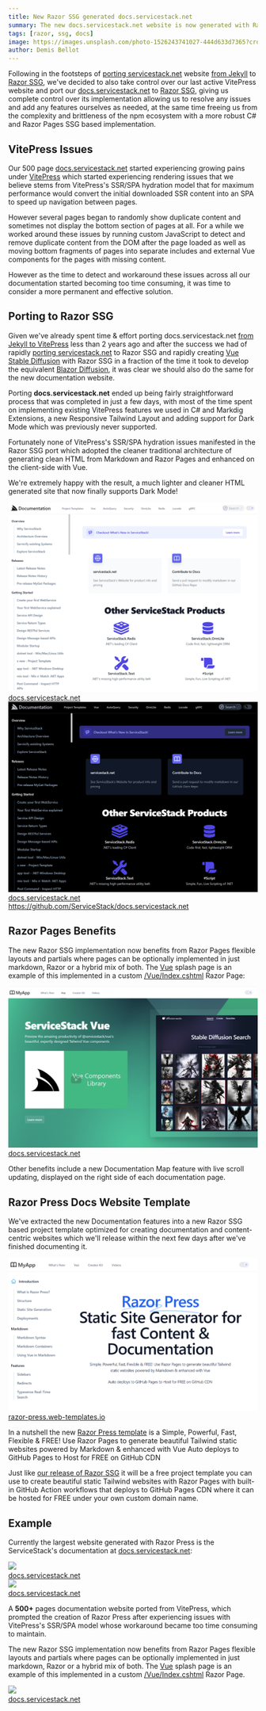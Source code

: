 ```yaml
---
title: New Razor SSG generated docs.servicestack.net
summary: The new docs.servicestack.net website is now generated with Razor SSG - now with Dark Mode!
tags: [razor, ssg, docs]
image: https://images.unsplash.com/photo-1526243741027-444d633d7365?crop=entropy&fit=crop&h=1000&w=2000
author: Demis Bellot
---
```


Following in the footsteps of [porting servicestack.net](/posts/new_razor_ssg_website) website 
[from Jekyll](https://github.com/mythz/site) to 
[Razor SSG](https://github.com/ServiceStack/servicestack.net), we've decided to 
also take control over our last active VitePress website and port our [docs.servicestack.net](https://docs.servicestack.net) to 
[Razor SSG](https://razor-ssg.web-templates.io/), giving us complete control over its implementation allowing us to 
resolve any issues and add any features ourselves as needed, at the same time freeing us from the complexity and brittleness 
of the npm ecosystem with a more robust C# and Razor Pages SSG based implementation.

## VitePress Issues

Our 500 page [docs.servicestack.net](https://docs.servicestack.net) started experiencing growing pains under [VitePress](https://vitepress.dev)
which started experiencing rendering issues that we believe stems from VitePress's SSR/SPA hydration model that for
maximum performance would convert the initial downloaded SSR content into an SPA to speed up navigation between pages.

However several pages began to randomly show duplicate content and sometimes not display the bottom section of pages at all. 
For a while we worked around these issues by running custom JavaScript to detect and remove duplicate content from the DOM 
after the page loaded as well as moving bottom fragments of pages into separate includes and external Vue components 
for the pages with missing content. 

However as the time to detect and workaround these issues across all our documentation started becoming too time consuming,
it was time to consider a more permanent and effective solution. 

## Porting to Razor SSG

Given we've already spent time & effort porting docs.servicestack.net 
[from Jekyll to VitePress](/posts/jekyll-to-vitepress) less than 2 years ago and after the success 
we had of rapidly [porting servicestack.net](/posts/new_razor_ssg_website) to Razor SSG and rapidly creating 
[Vue Stable Diffusion](https://servicestack.net/posts/vue-stable-diffusion) with Razor SSG in a fraction of the time it 
took to develop the equivalent [Blazor Diffusion](https://docs.servicestack.net/blazor-diffusion), it was clear we
should also do the same for the new documentation website. 

Porting **docs.servicestack.net** ended up being fairly straightforward process that was completed in just a few days, 
with most of the time spent on implementing existing VitePress features we used in C# and Markdig Extensions,
a new Responsive Tailwind Layout and adding support for Dark Mode which was previously never supported.  

Fortunately none of VitePress's SSR/SPA hydration issues manifested in the Razor SSG port which adopted the 
cleaner traditional architecture of generating clean HTML from Markdown and Razor Pages and enhanced on the client-side with Vue.

We're extremely happy with the result, a much lighter and cleaner HTML generated site that now finally supports Dark Mode!

<div class="not-prose mt-8 grid grid-cols-2 gap-4">
    <a class="block group border dark:border-gray-800 hover:border-indigo-700 dark:hover:border-indigo-700" href="https://docs.servicestack.net?light">
        <img class="p-2" src="/img/posts/razor-ssg/docs.servicestack.net.png">
        <div class="bg-gray-50 dark:bg-gray-800 text-gray-600 dark:text-gray-300 font-semibold group-hover:bg-indigo-700 group-hover:text-white text-center py-2">docs.servicestack.net</div>
    </a>
    <a class="block group border dark:border-gray-800 hover:border-indigo-700 dark:hover:border-indigo-700" href="https://docs.servicestack.net?dark">
        <img class="p-2" src="/img/posts/razor-ssg/docs.servicestack.net-dark.png">
        <div class="bg-gray-50 dark:bg-gray-800 text-gray-600 dark:text-gray-300 font-semibold group-hover:bg-indigo-700 group-hover:text-white text-center py-2">docs.servicestack.net</div>
    </a>
</div>

<div class="my-8 flex justify-center">
    <a class="text-3xl text-indigo-600 hover:text-indigo-800" href="https://github.com/ServiceStack/docs.servicestack.net">https://github.com/ServiceStack/docs.servicestack.net</a>
</div>

## Razor Pages Benefits

The new Razor SSG implementation now benefits from Razor Pages flexible layouts and partials where pages can be optionally
implemented in just markdown, Razor or a hybrid mix of both. The [Vue](https://docs.servicestack.net/vue/?light) splash page is an example of this implemented in a custom
[/Vue/Index.cshtml](https://github.com/ServiceStack/docs.servicestack.net/blob/main/MyApp/Pages/Vue/Index.cshtml) Razor Page:

<div class="not-prose mt-8 grid grid-cols-2 gap-4">
    <a class="block group border dark:border-gray-800 hover:border-indigo-700 dark:hover:border-indigo-700" href="https://docs.servicestack.net/vue/?light">
        <img class="p-2" src="/img/posts/razor-ssg/razor-pages-vue.png">
        <div class="bg-gray-50 dark:bg-gray-800 text-gray-600 dark:text-gray-300 font-semibold group-hover:bg-indigo-700 group-hover:text-white text-center py-2">docs.servicestack.net</div>
    </a>
</div>

Other benefits include a new Documentation Map feature with live scroll updating, displayed on the right side of each documentation page.

## Razor Press Docs Website Template

We've extracted the new Documentation features into a new Razor SSG based project template optimized for creating
documentation and content-centric websites which we'll release within the next few days after we've finished documenting it.

<div class="not-prose mt-8 grid grid-cols-2 gap-4">
    <a class="block group border dark:border-gray-800 hover:border-indigo-700 dark:hover:border-indigo-700" href="https://razor-press.web-templates.io">
        <img class="p-2" src="https://raw.githubusercontent.com/ServiceStack/Assets/master/csharp-templates/razor-press.png">
        <div class="bg-gray-50 dark:bg-gray-800 text-gray-600 dark:text-gray-300 font-semibold group-hover:bg-indigo-700 group-hover:text-white text-center py-2">razor-press.web-templates.io</div>
    </a>
</div>

In a nutshell the new [Razor Press template](https://razor-press.web-templates.io) is a Simple, Powerful, Fast, Flexible & FREE! Use Razor Pages to generate
beautiful Tailwind static websites powered by Markdown & enhanced with Vue Auto deploys to GitHub Pages to Host
for FREE on GitHub CDN

<div class="flex justify-center">
    <lite-youtube class="w-full mx-4 my-4" width="560" height="315" videoid="uqEa_DfFFDQ" style="background-image: url('https://img.youtube.com/vi/uqEa_DfFFDQ/maxresdefault.jpg')"></lite-youtube>
</div>

Just like [our release of Razor SSG](/posts/razor-ssg) it will be a free project template you can use to create beautiful 
static Tailwind websites with Razor Pages with built-in GitHub Action workflows that deploys to GitHub Pages CDN 
where it can be hosted for FREE under your own custom domain name.

## Example

Currently the largest website generated with Razor Press is the ServiceStack's documentation at [docs.servicestack.net](https://docs.servicestack.net):

<div class="not-prose mt-8 grid grid-cols-2 gap-4">
    <a class="block group border dark:border-gray-800 hover:border-indigo-700 dark:hover:border-indigo-700" href="https://docs.servicestack.net/?light">
        <img class="p-2" src="https://servicestack.net/img/posts/razor-ssg/docs.servicestack.net.png">
        <div class="bg-gray-50 dark:bg-gray-800 text-gray-600 dark:text-gray-300 font-semibold group-hover:bg-indigo-700 group-hover:text-white text-center py-2">docs.servicestack.net</div>
    </a>
    <a class="block group border dark:border-gray-800 hover:border-indigo-700 dark:hover:border-indigo-700" href="https://docs.servicestack.net/?dark">
        <img class="p-2" src="https://servicestack.net/img/posts/razor-ssg/docs.servicestack.net-dark.png">
        <div class="bg-gray-50 dark:bg-gray-800 text-gray-600 dark:text-gray-300 font-semibold group-hover:bg-indigo-700 group-hover:text-white text-center py-2">docs.servicestack.net</div>
    </a>
</div>

A **500+** pages documentation website ported from VitePress, which prompted the creation of Razor Press after
experiencing issues with VitePress's SSR/SPA model whose workaround became too time consuming to maintain.

The new Razor SSG implementation now benefits from Razor Pages flexible layouts and partials where pages can be optionally
implemented in just markdown, Razor or a hybrid mix of both. The [Vue](https://docs.servicestack.net/vue/) splash page is an example of this implemented in a custom
[/Vue/Index.cshtml](https://github.com/NetCoreTemplates/razor-press/blob/main/MyApp/Pages/Vue/Index.cshtml) Razor Page.

<div class="not-prose mt-8 grid grid-cols-2 gap-4">
    <a class="block group border dark:border-gray-800 hover:border-indigo-700 dark:hover:border-indigo-700" href="https://docs.servicestack.net/vue/">
        <img class="p-2" src="https://docs.servicestack.net/img/pages/ssg/razor-pages-vue.png">
        <div class="bg-gray-50 dark:bg-gray-800 text-gray-600 dark:text-gray-300 font-semibold group-hover:bg-indigo-700 group-hover:text-white text-center py-2">docs.servicestack.net</div>
    </a>
</div>
